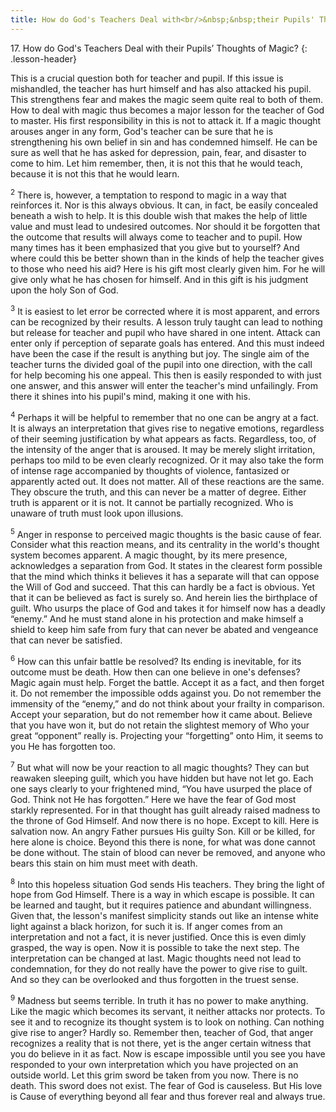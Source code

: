 ```yaml
---
title: How do God's Teachers Deal with<br/>&nbsp;&nbsp;their Pupils' Thoughts of Magic?
---
```


17\. How do God's Teachers Deal with their Pupils’ Thoughts of Magic?
{: .lesson-header}

This is a crucial question both for teacher and pupil. If this issue is
mishandled, the teacher has hurt himself and has also attacked his
pupil. This strengthens fear and makes the magic seem quite real to both
of them. How to deal with magic thus becomes a major lesson for the
teacher of God to master. His first responsibility in this is not to
attack it. If a magic thought arouses anger in any form, God's teacher
can be sure that he is strengthening his own belief in sin and has
condemned himself. He can be sure as well that he has asked for
depression, pain, fear, and disaster to come to him. Let him remember,
then, it is not this that he would teach, because it is not this that he
would learn.

<sup>2</sup> There is, however, a temptation to respond to magic in a
way that reinforces it. Nor is this always obvious. It can, in fact, be
easily concealed beneath a wish to help. It is this double wish that
makes the help of little value and must lead to undesired outcomes. Nor
should it be forgotten that the outcome that results will always come to
teacher and to pupil. How many times has it been emphasized that you
give but to yourself? And where could this be better shown than in the
kinds of help the teacher gives to those who need his aid? Here is his
gift most clearly given him. For he will give only what he has chosen
for himself. And in this gift is his judgment upon the holy Son of God.

<sup>3</sup> It is easiest to let error be corrected where it is most
apparent, and errors can be recognized by their results. A lesson truly
taught can lead to nothing but release for teacher and pupil who have
shared in one intent. Attack can enter only if perception of separate
goals has entered. And this must indeed have been the case if the result
is anything but joy. The single aim of the teacher turns the divided
goal of the pupil into one direction, with the call for help becoming
his one appeal. This then is easily responded to with just one answer,
and this answer will enter the teacher's mind unfailingly. From there it
shines into his pupil's mind, making it one with his.

<sup>4</sup> Perhaps it will be helpful to remember that no one can be
angry at a fact. It is always an interpretation that gives rise to
negative emotions, regardless of their seeming justification by what
appears as facts. Regardless, too, of the intensity of the anger that is
aroused. It may be merely slight irritation, perhaps too mild to be even
clearly recognized. Or it may also take the form of intense rage
accompanied by thoughts of violence, fantasized or apparently acted out.
It does not matter. All of these reactions are the same. They obscure
the truth, and this can never be a matter of degree. Either truth is
apparent or it is not. It cannot be partially recognized. Who is unaware
of truth must look upon illusions.

<sup>5</sup> Anger in response to perceived magic thoughts is the basic
cause of fear. Consider what this reaction means, and its centrality in
the world's thought system becomes apparent. A magic thought, by its
mere presence, acknowledges a separation from God. It states in the
clearest form possible that the mind which thinks it believes it has a
separate will that can oppose the Will of God and succeed. That this can
hardly be a fact is obvious. Yet that it can be believed as fact is
surely so. And herein lies the birthplace of guilt. Who usurps the place
of God and takes it for himself now has a deadly “enemy.” And he must
stand alone in his protection and make himself a shield to keep him safe
from fury that can never be abated and vengeance that can never be
satisfied.

<sup>6</sup> How can this unfair battle be resolved? Its ending is
inevitable, for its outcome must be death. How then can one believe in
one's defenses? Magic again must help. Forget the battle. Accept it as a
fact, and then forget it. Do not remember the impossible odds against
you. Do not remember the immensity of the “enemy,” and do not think
about your frailty in comparison. Accept your separation, but do not
remember how it came about. Believe that you have won it, but do not
retain the slightest memory of Who your great “opponent” really is.
Projecting your “forgetting” onto Him, it seems to you He has forgotten
too.

<sup>7</sup> But what will now be your reaction to all magic thoughts?
They can but reawaken sleeping guilt, which you have hidden but have not
let go. Each one says clearly to your frightened mind, “You have usurped
the place of God. Think not He has forgotten.” Here we have the fear of
God most starkly represented. For in that thought has guilt already
raised madness to the throne of God Himself. And now there is no hope.
Except to kill. Here is salvation now. An angry Father pursues His
guilty Son. Kill or be killed, for here alone is choice. Beyond this
there is none, for what was done cannot be done without. The stain of
blood can never be removed, and anyone who bears this stain on him must
meet with death.

<sup>8</sup> Into this hopeless situation God sends His teachers. They
bring the light of hope from God Himself. There is a way in which escape
is possible. It can be learned and taught, but it requires patience and
abundant willingness. Given that, the lesson's manifest simplicity
stands out like an intense white light against a black horizon, for such
it is. If anger comes from an interpretation and not a fact, it is never
justified. Once this is even dimly grasped, the way is open. Now it is
possible to take the next step. The interpretation can be changed at
last. Magic thoughts need not lead to condemnation, for they do not
really have the power to give rise to guilt. And so they can be
overlooked and thus forgotten in the truest sense.

<sup>9</sup> Madness but seems terrible. In truth it has no power to
make anything. Like the magic which becomes its servant, it neither
attacks nor protects. To see it and to recognize its thought system is
to look on nothing. Can nothing give rise to anger? Hardly so. Remember
then, teacher of God, that anger recognizes a reality that is not there,
yet is the anger certain witness that you do believe in it as fact. Now
is escape impossible until you see you have responded to your own
interpretation which you have projected on an outside world. Let this
grim sword be taken from you now. There is no death. This sword does not
exist. The fear of God is causeless. But His love is Cause of everything
beyond all fear and thus forever real and always true.


